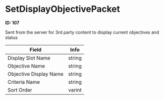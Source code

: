 # SetDisplayObjectivePacket

**ID: 107**  

Sent from the server for 3rd party content to display current objectives and status

<table><thead><tr><th>Field</th><th>Info</th></tr></thead><tbody>
<tr><td>Display Slot Name</td><td>string</td></tr>
<tr><td>Objective Name</td><td>string</td></tr>
<tr><td>Objective Display Name</td><td>string</td></tr>
<tr><td>Criteria Name</td><td>string</td></tr>
<tr><td>Sort Order</td><td>varint</td></tr>
</tbody></table>